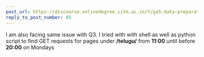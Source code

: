 ```yaml
---
post_url: https://discourse.onlinedegree.iitm.ac.in/t/ga5-data-preparation-discussion-thread-tds-jan-2025/166576/89
reply_to_post_number: 85
---
```

I am also facing same issue with Q3. I tried with with shell as well as python script to find GET requests for pages under **/telugu/** from **11:00** until before **20:00** on Mondays